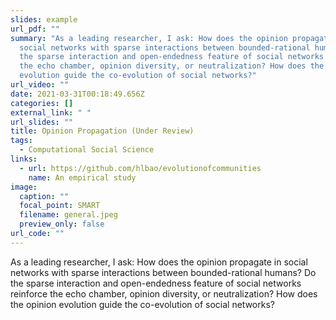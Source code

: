 ```yaml
---
slides: example
url_pdf: ""
summary: "As a leading researcher, I ask: How does the opinion propagate in
  social networks with sparse interactions between bounded-rational humans? Do
  the sparse interaction and open-endedness feature of social networks reinforce
  the echo chamber, opinion diversity, or neutralization? How does the opinion
  evolution guide the co-evolution of social networks?"
url_video: ""
date: 2021-03-31T00:18:49.656Z
categories: []
external_link: " "
url_slides: ""
title: Opinion Propagation (Under Review)
tags:
  - Computational Social Science
links:
  - url: https://github.com/hlbao/evolutionofcommunities
    name: An empirical study
image:
  caption: ""
  focal_point: SMART
  filename: general.jpeg
  preview_only: false
url_code: ""
---
```

As a leading researcher, I ask: How does the opinion propagate in social networks with sparse interactions between bounded-rational humans? Do the sparse interaction and open-endedness feature of social networks reinforce the echo chamber, opinion diversity, or neutralization? How does the opinion evolution guide the co-evolution of social networks?